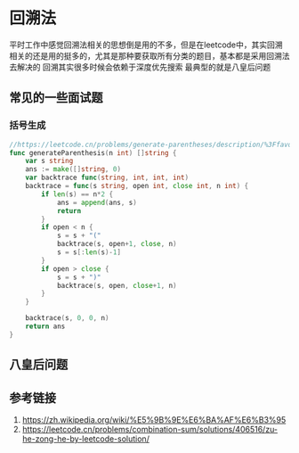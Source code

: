 # 回溯法
平时工作中感觉回溯法相关的思想倒是用的不多，但是在leetcode中，其实回溯相关的还是用的挺多的，尤其是那种要获取所有分类的题目，基本都是采用回溯法去解决的
回溯其实很多时候会依赖于深度优先搜索
最典型的就是八皇后问题

## 常见的一些面试题
### 括号生成
``` go
//https://leetcode.cn/problems/generate-parentheses/description/%3Ffavorite=2cktkvj
func generateParenthesis(n int) []string {
	var s string
	ans := make([]string, 0)
	var backtrace func(string, int, int, int)
	backtrace = func(s string, open int, close int, n int) {
		if len(s) == n*2 {
			ans = append(ans, s)
			return
		}
		if open < n {
			s = s + "("
			backtrace(s, open+1, close, n)
			s = s[:len(s)-1]
		}
		if open > close {
			s = s + ")"
			backtrace(s, open, close+1, n)
		}
	}

	backtrace(s, 0, 0, n)
	return ans
}
```

## 八皇后问题

## 参考链接
1. <https://zh.wikipedia.org/wiki/%E5%9B%9E%E6%BA%AF%E6%B3%95>
2. <https://leetcode.cn/problems/combination-sum/solutions/406516/zu-he-zong-he-by-leetcode-solution/>
